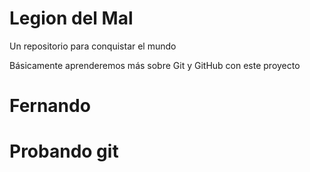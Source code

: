 # Legion del Mal
Un repositorio para conquistar el mundo

Básicamente aprenderemos más sobre Git y GitHub con este proyecto


# Fernando
# Probando git
